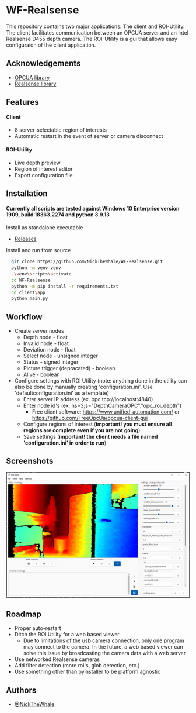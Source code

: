 
# WF-Realsense

This repository contains two major applications: The client and ROI-Utility. The client
facilitates communication between an OPCUA server and an Intel Realsense D455 depth 
camera. The ROI-Utility is a gui that allows easy configuraion of the client application. 

## Acknowledgements

 - [OPCUA library](https://github.com/FreeOpcUa/python-opcua.git)
 - [Realsense library](https://github.com/IntelRealSense/librealsense.git)


## Features
#### Client
- 8 server-selectable region of interests
- Automatic restart in the event of server or camera disconnect
#### ROI-Utility
- Live depth preview
- Region of interest editor
- Export configuration file


## Installation
#### Currently all scripts are tested against Windows 10 Enterprise version 1909, build 18363.2274 and python 3.9.13
Install as standalone executable 

- [Releases](https://github.com/NickTheWhale/WF-Realsense/releases)

Install and run from source
```bash
  git clone https://github.com/NickTheWhale/WF-Realsense.git
  python -m venv venv
  .\venv\scripts\activate
  cd WF-Realsense
  python -m pip install -r requirements.txt
  cd client\app
  python main.py
```
    
## Workflow
- Create server nodes
  - Depth node - float
  - Invalid node - float
  - Deviation node - float
  - Select node - unsigned integer
  - Status - signed integer
  - Picture trigger (depracated) - boolean
  - Alive - boolean
- Configure settings with ROI Utility (note: anything done in the utility can also be done by manually creating 'configuration.ini'. Use 'defaultconfiguration.ini' as a template)
  - Enter server IP address (ex. opc.tcp://localhost:4840)
  - Enter node id's (ex. ns=3;s="DepthCameraOPC"."opc_roi_depth")
    - Free client software: https://www.unified-automation.com/ or https://github.com/FreeOpcUa/opcua-client-gui
  - Configure regions of interest (**important! you must ensure all regions are complete even if you are not going**)
  - Save settings (**important! the client needs a file named 'configuration.ini' in order to run**)

## Screenshots

![Utility](fullscreen.jpg)

## Roadmap

- Proper auto-restart
- Ditch the ROI Utility for a web based viewer
  - Due to limitations of the usb camera connection, only one program may connect to the camera. In the future, a web based viewer can solve this issue by broadcasting the camera data with a web server
- Use networked Realsense cameras
- Add filter detection (more roi's, glob detection, etc.)
- Use something other than pyinstaller to be platform agnostic

## Authors

- [@NickTheWhale](https://github.com/NickTheWhale)
